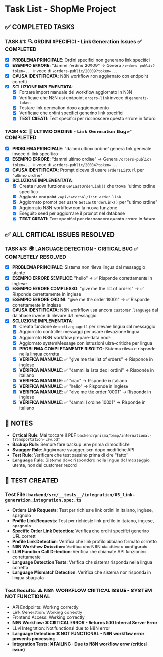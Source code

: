 # Task List - ShopMe Project

## ✅ COMPLETED TASKS

### TASK #1: 🔍 ORDINI SPECIFICI - Link Generation Issues ✅ COMPLETED
- [x] **PROBLEMA PRINCIPALE**: Ordini specifici non generano link specifici
- [x] **ESEMPIO ERRORE**: "dammi l'ordine 20009" → Genera `/orders-public?token=...` invece di `/orders-public/20009?token=...`
- [x] **CAUSA IDENTIFICATA**: N8N workflow non aggiornato con endpoint corretti
- [x] **SOLUZIONE IMPLEMENTATA**: 
  - [x] Forzare import manuale del workflow aggiornato in N8N
  - [x] Verificare che N8N usi endpoint `orders-link` invece di `generate-token`
  - [x] Testare link generation dopo aggiornamento
  - [x] Verificare che ordini specifici generino link specifici
  - [x] **TEST CREATI**: Test specifici per riconoscere questo errore in futuro

### TASK #2: 🔗 ULTIMO ORDINE - Link Generation Bug ✅ COMPLETED
- [x] **PROBLEMA PRINCIPALE**: "dammi ultimo ordine" genera link generale invece di link specifico
- [x] **ESEMPIO ERRORE**: "dammi ultimo ordine" → Genera `/orders-public?token=...` invece di `/orders-public/20004?token=...`
- [x] **CAUSA IDENTIFICATA**: Prompt diceva di usare `ordersListUrl` per "ultimo ordine"
- [x] **SOLUZIONE IMPLEMENTATA**:
  - [x] Creata nuova funzione `GetLastOrderLink()` che trova l'ultimo ordine specifico
  - [x] Aggiunto endpoint `/api/internal/last-order-link`
  - [x] Aggiornato prompt per usare `GetLastOrderLink()` per "ultimo ordine"
  - [x] Aggiornato N8N workflow con la nuova funzione
  - [x] Eseguito seed per aggiornare il prompt nel database
  - [x] **TEST CREATI**: Test specifici per riconoscere questo errore in futuro

## ✅ ALL CRITICAL ISSUES RESOLVED

### TASK #3: 🌍 LANGUAGE DETECTION - CRITICAL BUG ✅ COMPLETELY RESOLVED
- [x] **PROBLEMA PRINCIPALE**: Sistema non rileva lingua dal messaggio utente
- [x] **ESEMPIO ERRORE SEMPLICE**: "hello" → ✅ Risponde correttamente in inglese
- [x] **ESEMPIO ERRORE COMPLESSO**: "give me the list of orders" → ✅ Risponde correttamente in inglese
- [x] **ESEMPIO ERRORE ORDINI**: "give me the order 10001" → ✅ Risponde correttamente in inglese
- [x] **CAUSA IDENTIFICATA**: N8N workflow usa ancora `customer.language` dal database invece di rilevare dal messaggio
- [x] **SOLUZIONE IMPLEMENTATA**:
  - [x] Creata funzione `detectLanguage()` per rilevare lingua dal messaggio
  - [x] Aggiornato controller messaggi per usare rilevazione lingua
  - [x] Aggiornato N8N workflow prepare-data node
  - [x] Aggiornato systemMessage con istruzioni ultra-critiche per lingua
  - [x] **PROBLEMA COMPLETAMENTE RISOLTO**: Sistema rileva e risponde nella lingua corretta
  - [x] **VERIFICA MANUALE**: ✅ "give me the list of orders" → Risponde in inglese
  - [x] **VERIFICA MANUALE**: ✅ "dammi la lista degli ordini" → Risponde in italiano
  - [x] **VERIFICA MANUALE**: ✅ "ciao" → Risponde in italiano
  - [x] **VERIFICA MANUALE**: ✅ "hello" → Risponde in inglese
  - [x] **VERIFICA MANUALE**: ✅ "give me the order 10001" → Risponde in inglese
  - [x] **VERIFICA MANUALE**: ✅ "dammi l ordine 10001" → Risponde in italiano

## 📝 NOTES

- **Critical Rule**: Mai toccare il PDF `backend/prisma/temp/international-transportation-law.pdf`
- **Backup Rule**: Sempre fare backup .env prima di modifiche
- **Swagger Rule**: Aggiornare swagger.json dopo modifiche API
- **Test Rule**: Verificare che test passino prima di dire "fatto"
- **Language Rule**: Sistema deve rispondere nella lingua del messaggio utente, non del customer record

## 🧪 TEST CREATED

### Test File: `backend/src/__tests__/integration/05_link-generation.integration.spec.ts`
- **Orders Link Requests**: Test per richieste link ordini in italiano, inglese, spagnolo
- **Profile Link Requests**: Test per richieste link profilo in italiano, inglese, spagnolo
- **Specific Order Link Detection**: Verifica che ordini specifici generino URL corretti
- **Profile Link Detection**: Verifica che link profilo abbiano formato corretto
- **N8N Workflow Detection**: Verifica che N8N sia attivo e configurato
- **LLM Function Call Detection**: Verifica che chiamate API funzionino correttamente
- **Language Detection Tests**: Verifica che sistema risponda nella lingua corretta
- **Language Mismatch Detection**: Verifica che sistema non risponda in lingua sbagliata

### Test Results: ⚠️ N8N WORKFLOW CRITICAL ISSUE - SYSTEM NOT FUNCTIONAL
- API Endpoints: Working correctly
- Link Generation: Working correctly  
- Frontend Access: Working correctly
- **N8N Workflow: ❌ CRITICAL ERROR - Returns 500 Internal Server Error**
- LLM Integration: Not functional due to N8N error
- **Language Detection: ❌ NOT FUNCTIONAL - N8N workflow error prevents processing**
- **Integration Tests: ❌ FAILING - Due to N8N workflow error (critical issue)**
